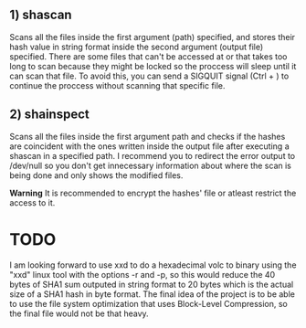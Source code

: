 ## 1) shascan 
Scans all the files inside the first argument (path) specified, and stores their hash value in string format inside the second 
argument (output file) specified. 
There are some files that can't be accessed at or that takes too long to scan because they might be locked so the proccess will sleep until 
it can scan that file. To avoid this, you can send a SIGQUIT signal (Ctrl + \) to continue the proccess without scanning that specific file.

## 2) shainspect
Scans all the files inside the first argument path and checks if the hashes are coincident with the ones written inside the output file
after executing a shascan in a specified path.
I recommend you to redirect the error output to /dev/null so you don't get innecessary information about where the scan is being done and only shows 
the modified files.

**Warning**
It is recommended to encrypt the hashes' file or atleast restrict the access to it.

# TODO
I am looking forward to use xxd to do a hexadecimal volc to binary using the "xxd" linux tool with the options -r and -p, so this would reduce the 40 bytes of SHA1
sum outputed in string format to 20 bytes which is the actual size of a SHA1 hash in byte format. The final idea of the project is to be able to use the file system
optimization that uses Block-Level Compression, so the final file would not be that heavy.


